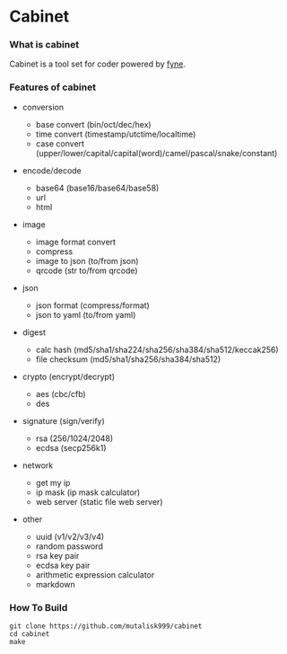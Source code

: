 # Cabinet


### What is cabinet
Cabinet is a tool set for coder powered by [fyne](https://github.com/fyne-io/fyne).

### Features of cabinet
* conversion
    - base convert (bin/oct/dec/hex)
    - time convert (timestamp/utctime/localtime)
    - case convert (upper/lower/capital/capital(word)/camel/pascal/snake/constant)

* encode/decode
    - base64 (base16/base64/base58)
    - url
    - html

* image
    - image format convert
    - compress
    - image to json (to/from json)
    - qrcode (str to/from qrcode)

* json
    - json format (compress/format)
    - json to yaml (to/from yaml)

* digest
    - calc hash (md5/sha1/sha224/sha256/sha384/sha512/keccak256)
    - file checksum (md5/sha1/sha256/sha384/sha512)
    
* crypto (encrypt/decrypt)
    - aes (cbc/cfb)
    - des

* signature (sign/verify)
    - rsa (256/1024/2048)
    - ecdsa (secp256k1)

* network
    - get my ip
    - ip mask (ip mask calculator)
    - web server (static file web server)

* other
    - uuid (v1/v2/v3/v4)
    - random password
    - rsa key pair
    - ecdsa key pair
    - arithmetic expression calculator
    - markdown
   
### How To Build
```
git clone https://github.com/mutalisk999/cabinet
cd cabinet
make
```